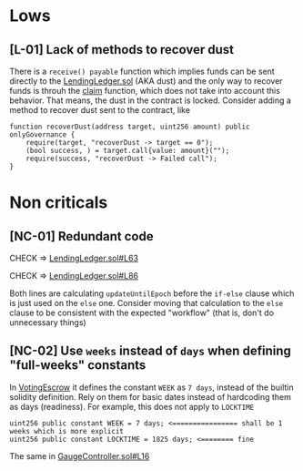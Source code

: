 # Lows
## [L-01] Lack of methods to recover dust
There is a `receive() payable` function which implies funds can be sent directly to the [LendingLedger.sol](https://github.com/code-423n4/2023-08-verwa/blob/main/src/LendingLedger.sol#L209) (AKA dust) and the only way to recover funds is throuh the [claim](https://github.com/code-423n4/2023-08-verwa/blob/a693b4db05b9e202816346a6f9cada94f28a2698/src/LendingLedger.sol#L152) function, which does not take into account this behavior. That means, the dust in the contract is locked. Consider adding a method to recover dust sent to the contract, like

```
function recoverDust(address target, uint256 amount) public onlyGovernance {
    require(target, "recoverDust -> target == 0");
    (bool success, ) = target.call{value: amount}("");
    require(success, "recoverDust -> Failed call");
}
```

# Non criticals
## [NC-01] Redundant code

CHECK => [LendingLedger.sol#L63](https://github.com/code-423n4/2023-08-verwa/blob/a693b4db05b9e202816346a6f9cada94f28a2698/src/LendingLedger.sol#L63)

CHECK => [LendingLedger.sol#L86](https://github.com/code-423n4/2023-08-verwa/blob/a693b4db05b9e202816346a6f9cada94f28a2698/src/LendingLedger.sol#L86)

Both lines are calculating `updateUntilEpoch` before the `if-else` clause which is just used on the `else` one. Consider moving that calculation to the `else` clause to be consistent with the expected "workflow" (that is, don't do unnecessary things) 

## [NC-02] Use `weeks` instead of `days` when defining "full-weeks" constants
In [VotingEscrow](https://github.com/code-423n4/2023-08-verwa/blob/a693b4db05b9e202816346a6f9cada94f28a2698/src/VotingEscrow.sol#L31) it defines the constant `WEEK` as `7 days`, instead of the builtin solidity definition. Rely on them for basic dates instead of hardcoding them as days (readiness). For example, this does not apply to `LOCKTIME`

```
uint256 public constant WEEK = 7 days; <================ shall be 1 weeks which is more explicit
uint256 public constant LOCKTIME = 1825 days; <======== fine
```

The same in [GaugeController.sol#L16](https://github.com/code-423n4/2023-08-verwa/blob/a693b4db05b9e202816346a6f9cada94f28a2698/src/GaugeController.sol#L16)